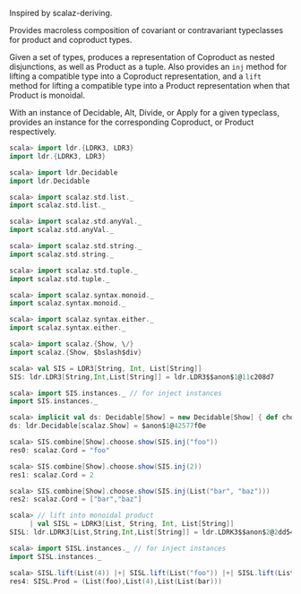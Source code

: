Inspired by scalaz-deriving.

Provides macroless composition of covariant or contravariant
typeclasses for product and coproduct types.

Given a set of types, produces a representation of Coproduct as nested disjunctions,
as well as Product as a tuple. Also provides an `inj` method for lifting a compatible type
into a Coproduct representation, and a `lift` method for lifting a compatible type
into a Product representation when that Product is monoidal.

With an instance of Decidable, Alt, Divide, or Apply for a given typeclass,
provides an instance for the corresponding Coproduct, or Product respectively.

```scala
scala> import ldr.{LDRK3, LDR3}
import ldr.{LDRK3, LDR3}

scala> import ldr.Decidable
import ldr.Decidable

scala> import scalaz.std.list._
import scalaz.std.list._

scala> import scalaz.std.anyVal._
import scalaz.std.anyVal._

scala> import scalaz.std.string._
import scalaz.std.string._

scala> import scalaz.std.tuple._
import scalaz.std.tuple._

scala> import scalaz.syntax.monoid._
import scalaz.syntax.monoid._

scala> import scalaz.syntax.either._
import scalaz.syntax.either._

scala> import scalaz.{Show, \/}
import scalaz.{Show, $bslash$div}

scala> val SIS = LDR3[String, Int, List[String]]
SIS: ldr.LDR3[String,Int,List[String]] = ldr.LDR3$$anon$1@11c208d7

scala> import SIS.instances._ // for inject instances
import SIS.instances._

scala> implicit val ds: Decidable[Show] = new Decidable[Show] { def choose2[Z, A1, A2](a1: => Show[A1], a2: =>Show[A2])(f: Z => (A1 \/ A2)): Show[Z] = Show.show[Z]((z: Z) => f(z).fold(a1.show(_), a2.show(_))) }
ds: ldr.Decidable[scalaz.Show] = $anon$1@42577f0e

scala> SIS.combine[Show].choose.show(SIS.inj("foo"))
res0: scalaz.Cord = "foo"

scala> SIS.combine[Show].choose.show(SIS.inj(2))
res1: scalaz.Cord = 2

scala> SIS.combine[Show].choose.show(SIS.inj(List("bar", "baz")))
res2: scalaz.Cord = ["bar","baz"]

scala> // lift into monoidal product
     | val SISL = LDRK3[List, String, Int, List[String]]
SISL: ldr.LDRK3[List,String,Int,List[String]] = ldr.LDRK3$$anon$2@2dd5448

scala> import SISL.instances._ // for inject instances
import SISL.instances._

scala> SISL.lift(List(4)) |+| SISL.lift(List("foo")) |+| SISL.lift(List(List("bar")))
res4: SISL.Prod = (List(foo),List(4),List(List(bar)))
```
